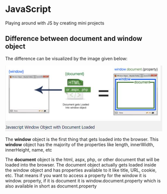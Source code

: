 # JavaScript

Playing around with JS by creating mini projects

## Difference between document and window object

The difference can be visualized by the image given below:

![Difference between document and window object](repo_images/document_window_object.JPG)

The **window** object is the first thing that gets loaded into the browser. This **window** object has the majority of the properties like length, innerWidth, innerHeight, name, etc

The **document** object is the html, aspx, php, or other document that will be loaded into the browser. The document object actually gets loaded inside the window object and has properties available to it like title, URL, cookie, etc. That means if you want to access a property for the window it is window. property, if it is document it is window.document.property which is also available in short as document.property
